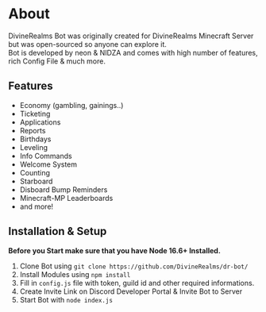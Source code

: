 # About
DivineRealms Bot was originally created for DivineRealms Minecraft Server but was open-sourced so anyone can explore it.    
Bot is developed by neon & NIDZA and comes with high number of features, rich Config File & much more.

## Features
- Economy (gambling, gainings..)
- Ticketing
- Applications
- Reports
- Birthdays
- Leveling
- Info Commands
- Welcome System
- Counting
- Starboard
- Disboard Bump Reminders
- Minecraft-MP Leaderboards
- and more!

## Installation & Setup
**Before you Start make sure that you have Node 16.6+ Installed.**

1. Clone Bot using `git clone https://github.com/DivineRealms/dr-bot/`
2. Install Modules using `npm install`
3. Fill in `config.js` file with token, guild id and other required informations.
4. Create Invite Link on Discord Developer Portal & Invite Bot to Server
5. Start Bot with `node index.js`
